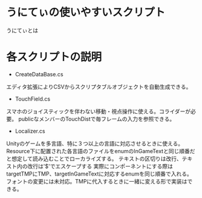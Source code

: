 # うにてぃの使いやすいスクリプト
うにてぃとは

# 各スクリプトの説明

- CreateDataBase.cs

エディタ拡張によりCSVからスクリプタブルオブジェクトを自動生成できる。

- TouchField.cs

スマホのジョイスティックを伴わない移動・視点操作に使える。コライダーが必要。
publicなメンバーのTouchDistで毎フレームの入力を参照できる。

- Localizer.cs

Unityのゲームを多言語、特に３つ以上の言語に対応させるときに使える。
Resource下に配置された各言語のファイルをenumのInGameTextと同じ順番だと想定して読み込むことでローカライズする。
テキストの区切りは改行、テキスト内の改行は'$'でエスケープする
実際にコンポーネントにする際はtargetTMPにTMP、targetInGameTextに対応するenumを同じ順番で入れる。
フォントの変更には未対応。TMPに代入するときに一緒に変える形で実装はできる。
